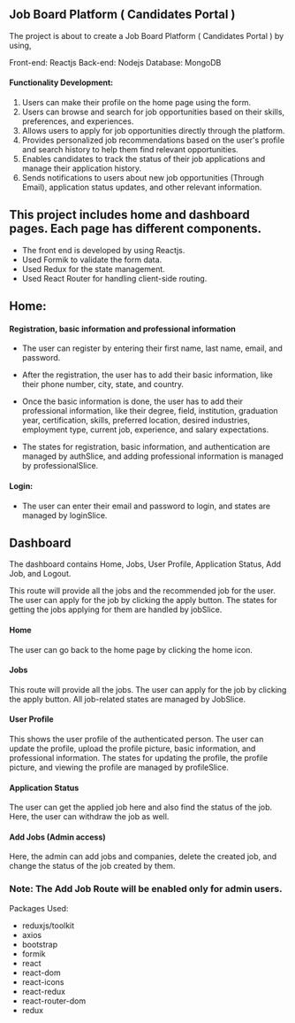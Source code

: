 ## **Job Board Platform ( Candidates Portal )** 

The project is about to create a Job Board Platform ( Candidates Portal ) by using,

Front-end: Reactjs
Back-end: Nodejs
Database: MongoDB

#### Functionality Development:

1. Users can make their profile on the home page using the form.
2. Users can browse and search for job opportunities based on their skills, preferences, and experiences.
3. Allows users to apply for job opportunities directly through the platform.
4. Provides personalized job recommendations based on the user's profile and search history to help them find      relevant opportunities.
5. Enables candidates to track the status of their job applications and manage their application history.
6. Sends notifications to users about new job opportunities (Through Email), application status updates, and other relevant information.

## This project includes home and dashboard pages. Each page has different components.

- The front end is developed by using Reactjs. 
- Used Formik to validate the form data.
- Used Redux for the state management.
- Used React Router for handling client-side routing.
 
## Home: 

#### Registration, basic information and professional information

- The user can register by entering their first name, last name, email, and password.

- After the registration, the user has to add their basic information, like their phone number, city, state, and country.

- Once the basic information is done, the user has to add their professional information, like their degree, field, institution, graduation year, certification, skills, preferred location, desired industries, employment type, current job, experience, and salary expectations.

- The states for registration, basic information, and authentication are managed by authSlice, and adding professional information is managed by professionalSlice.

#### Login:

- The user can enter their email and password to login, and states are managed by loginSlice.

## Dashboard

The dashboard contains Home, Jobs, User Profile, Application Status, Add Job, and Logout.

This route will provide all the jobs and the recommended job for the user. The user can apply for the job by clicking the apply button. The states for getting the jobs applying for them are handled by jobSlice.

#### Home

The user can go back to the home page by clicking the home icon.

#### Jobs

This route will provide all the jobs. The user can apply for the job by clicking the apply button. All job-related states are managed by JobSlice.

#### User Profile

This shows the user profile of the authenticated person. The user can update the profile, upload the profile picture, basic information, and professional information. The states for updating the profile, the profile picture, and viewing the profile are managed by profileSlice.

#### Application Status

The user can get the applied job here and also find the status of the job. Here, the user can withdraw the job as well.

#### Add Jobs (Admin access)

Here, the admin can add jobs and companies, delete the created job, and change the status of the job created by them.
 
### Note: The Add Job Route will be enabled only for admin users.

Packages Used:

- reduxjs/toolkit
- axios
- bootstrap
- formik
- react
- react-dom
- react-icons
- react-redux
- react-router-dom
- redux


















